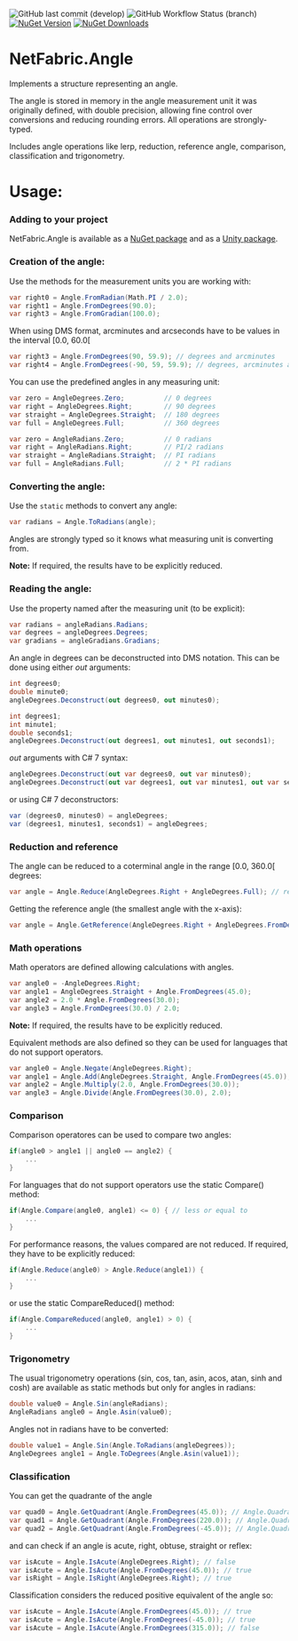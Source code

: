 ![GitHub last commit (develop)](https://img.shields.io/github/last-commit/NetFabric/NetFabric.Angle/master)
![GitHub Workflow Status (branch)](https://img.shields.io/github/workflow/status/NetFabric/NetFabric.Angle/.NET%20Core/master)
[![NuGet Version](https://img.shields.io/nuget/v/NetFabric.Angle.svg)](https://www.nuget.org/packages/NetFabric.Angle/)
[![NuGet Downloads](https://img.shields.io/nuget/dt/NetFabric.Angle.svg)](https://www.nuget.org/packages/NetFabric.Angle/)

NetFabric.Angle
===============

Implements a structure representing an angle.

The angle is stored in memory in the angle measurement unit it was originally defined, with double precision, allowing fine control over conversions and reducing rounding errors. All operations are strongly-typed.

Includes angle operations like lerp, reduction, reference angle, comparison, classification and trigonometry. 

# Usage:

### Adding to your project

NetFabric.Angle is available as a [NuGet package](https://www.nuget.org/packages/NetFabric.Angle/) and as a [Unity package](https://github.com/NetFabric/NetFabric.Angle/releases).

### Creation of the angle:

Use the methods for the measurement units you are working with:

``` csharp
var right0 = Angle.FromRadian(Math.PI / 2.0);
var right1 = Angle.FromDegrees(90.0);
var right3 = Angle.FromGradian(100.0);
```

When using DMS format, arcminutes and arcseconds have to be values in the interval [0.0, 60.0[

``` csharp
var right3 = Angle.FromDegrees(90, 59.9); // degrees and arcminutes
var right4 = Angle.FromDegrees(-90, 59, 59.9); // degrees, arcminutes and arcseconds
```

You can use the predefined angles in any measuring unit:

``` csharp
var zero = AngleDegrees.Zero;          // 0 degrees
var right = AngleDegrees.Right;        // 90 degrees
var straight = AngleDegrees.Straight;  // 180 degrees
var full = AngleDegrees.Full;          // 360 degrees
```

``` csharp
var zero = AngleRadians.Zero;          // 0 radians
var right = AngleRadians.Right;        // PI/2 radians
var straight = AngleRadians.Straight;  // PI radians
var full = AngleRadians.Full;          // 2 * PI radians
```

### Converting the angle:

Use the `static` methods to convert any angle:

``` csharp
var radians = Angle.ToRadians(angle);
```

Angles are strongly typed so it knows what measuring unit is converting from. 

**Note:** If required, the results have to be explicitly reduced.

### Reading the angle:

Use the property named after the measuring unit (to be explicit):

``` csharp
var radians = angleRadians.Radians;
var degrees = angleDegrees.Degrees;
var gradians = angleGradians.Gradians;
```

An angle in degrees can be deconstructed into DMS notation. This can be done using either *out* arguments:

``` csharp
int degrees0;
double minute0;
angleDegrees.Deconstruct(out degrees0, out minutes0);

int degrees1;
int minute1;
double seconds1;
angleDegrees.Deconstruct(out degrees1, out minutes1, out seconds1);
```

*out* arguments with C# 7 syntax:

``` csharp
angleDegrees.Deconstruct(out var degrees0, out var minutes0);
angleDegrees.Deconstruct(out var degrees1, out var minutes1, out var seconds1);
```

or using C# 7 deconstructors:

``` csharp
var (degrees0, minutes0) = angleDegrees;
var (degrees1, minutes1, seconds1) = angleDegrees;
```

### Reduction and reference

The angle can be reduced to a coterminal angle in the range [0.0, 360.0[ degrees:
​
``` csharp
var angle = Angle.Reduce(AngleDegrees.Right + AngleDegrees.Full); // result is AngleDegrees.Right
```

Getting the reference angle (the smallest angle with the x-axis):

``` csharp
var angle = Angle.GetReference(AngleDegrees.Right + AngleDegrees.FromDegrees(45.0)); // result is an angle with 45 degrees
```

### Math operations

Math operators are defined allowing calculations with angles.
​
``` csharp
var angle0 = -AngleDegrees.Right;
var angle1 = AngleDegrees.Straight + Angle.FromDegrees(45.0);
var angle2 = 2.0 * Angle.FromDegrees(30.0);
var angle3 = Angle.FromDegrees(30.0) / 2.0;
```

**Note:** If required, the results have to be explicitly reduced.

Equivalent methods are also defined so they can be used for languages that do not support operators.

``` csharp
var angle0 = Angle.Negate(AngleDegrees.Right);
var angle1 = Angle.Add(AngleDegrees.Straight, Angle.FromDegrees(45.0));
var angle2 = Angle.Multiply(2.0, Angle.FromDegrees(30.0));
var angle3 = Angle.Divide(Angle.FromDegrees(30.0), 2.0);
```

### Comparison

Comparison operatores can be used to compare two angles:
​
``` csharp
if(angle0 > angle1 || angle0 == angle2) {
    ...
}
```

For languages that do not support operators use the static Compare() method:
​
``` csharp
if(Angle.Compare(angle0, angle1) <= 0) { // less or equal to
    ...
}
```

For performance reasons, the values compared are not reduced. If required, they have to be explicitly reduced:
​
``` csharp
if(Angle.Reduce(angle0) > Angle.Reduce(angle1)) {
    ...
}
```

or use the static CompareReduced() method:

``` csharp
if(Angle.CompareReduced(angle0, angle1) > 0) {
    ...
}
```

### Trigonometry

The usual trigonometry operations (sin, cos, tan, asin, acos, atan, sinh and cosh) are available as static methods but only for angles in radians:

``` csharp
double value0 = Angle.Sin(angleRadians);
AngleRadians angle0 = Angle.Asin(value0);
```

Angles not in radians have to be converted:

``` csharp
double value1 = Angle.Sin(Angle.ToRadians(angleDegrees));
AngleDegrees angle1 = Angle.ToDegrees(Angle.Asin(value1));
```

### Classification

You can get the quadrante of the angle

``` csharp
var quad0 = Angle.GetQuadrant(Angle.FromDegrees(45.0)); // Angle.Quadrant.First
var quad1 = Angle.GetQuadrant(Angle.FromDegrees(220.0)); // Angle.Quadrant.Third
var quad2 = Angle.GetQuadrant(Angle.FromDegrees(-45.0)); // Angle.Quadrant.Fourth
```

and can check if an angle is acute, right, obtuse, straight or reflex:

``` csharp
var isAcute = Angle.IsAcute(AngleDegrees.Right); // false
var isAcute = Angle.IsAcute(Angle.FromDegrees(45.0)); // true
var isRight = Angle.IsRight(AngleDegrees.Right); // true
```

Classification considers the reduced positive equivalent of the angle so:

``` csharp
var isAcute = Angle.IsAcute(Angle.FromDegrees(45.0)); // true
var isAcute = Angle.IsAcute(Angle.FromDegrees(-45.0)); // true
var isAcute = Angle.IsAcute(Angle.FromDegrees(315.0)); // false
```
